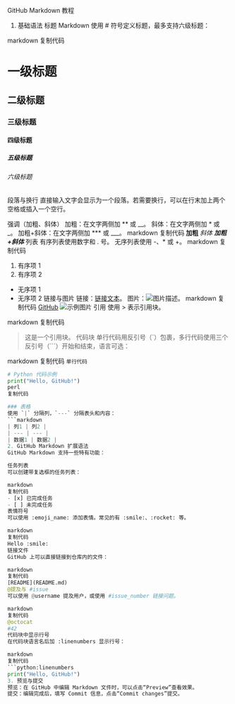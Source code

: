 GitHub Markdown 教程
1. 基础语法
标题
Markdown 使用 # 符号定义标题，最多支持六级标题：

markdown
复制代码
# 一级标题
## 二级标题
### 三级标题
#### 四级标题
##### 五级标题
###### 六级标题
段落与换行
直接输入文字会显示为一个段落。若需要换行，可以在行末加上两个空格或插入一个空行。

强调（加粗、斜体）
加粗：在文字两侧加 ** 或 __。
斜体：在文字两侧加 * 或 _。
加粗+斜体：在文字两侧加 *** 或 ___。
markdown
复制代码
**加粗**
*斜体*
***加粗+斜体***
列表
有序列表使用数字和 . 号。
无序列表使用 -、* 或 +。
markdown
复制代码
1. 有序项 1
2. 有序项 2

- 无序项 1
- 无序项 2
链接与图片
链接：[链接文本](链接地址)。
图片：![图片描述](图片URL)。
markdown
复制代码
[GitHub](https://github.com)
![示例图片](https://example.com/image.png)
引用
使用 > 表示引用块。

markdown
复制代码
> 这是一个引用块。
代码块
单行代码用反引号（`）包裹，多行代码使用三个反引号（```）开始和结束，语言可选：

markdown
复制代码
`单行代码`

```python
# Python 代码示例
print("Hello, GitHub!")
perl
复制代码

### 表格
使用 `|` 分隔列，`---` 分隔表头和内容：
```markdown
| 列1 | 列2 |
| --- | --- |
| 数据1 | 数据2 |
2. GitHub Markdown 扩展语法
GitHub Markdown 支持一些特有功能：

任务列表
可以创建带复选框的任务列表：

markdown
复制代码
- [x] 已完成任务
- [ ] 未完成任务
表情符号
可以使用 :emoji_name: 添加表情。常见的有 :smile:、:rocket: 等。

markdown
复制代码
Hello :smile:
链接文件
GitHub 上可以直接链接到仓库内的文件：

markdown
复制代码
[README](README.md)
@提及与 #issue
可以使用 @username 提及用户，或使用 #issue_number 链接问题。

markdown
复制代码
@octocat
#42
代码块中显示行号
在代码块语言名后加 :linenumbers 显示行号：

markdown
复制代码
```python:linenumbers
print("Hello, GitHub!")
3. 预览与提交
预览：在 GitHub 中编辑 Markdown 文件时，可以点击“Preview”查看效果。
提交：编辑完成后，填写 Commit 信息，点击“Commit changes”提交。
